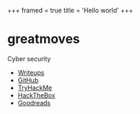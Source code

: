 +++
framed = true
title = 'Hello world'
+++

# greatmoves

Cyber security
- <a href="https://writeups.greatmoves.xyz" target="_blank">Writeups</a>
- <a href="https://github.com/greatmoves" target="_blank">GitHub</a>
- <a href="https://tryhackme.com/p/greatmoves" target="_blank">TryHackMe</a>
- <a href="https://app.hackthebox.com/users/1378864" target="_blank">HackTheBox</a>
- <a href="https://www.goodreads.com/user/show/165269199-greatmoves" target="_blank">Goodreads</a>